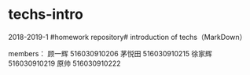 # techs-intro
2018-2019-1 #homework repository# introduction of techs（MarkDown）

members：
顾一辉  516030910206
茅悦田  516030910215
徐家辉  516030910219
原帅    516030910222
